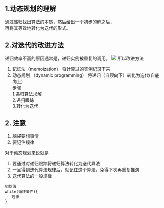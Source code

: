 ## 1.动态规划的理解  
通过递归找出算法的本质，然后给出一个初步的解之后，  
再将其等效地转化为迭代的形式。

## 2.对迭代的改进方法  
递归效率不高的原因通常是，递归实例被重复的调用。
![](https://note.youdao.com/yws/public/resource/e1de6ab70a6075f4d9f88daf8c95d14b/xmlnote/02A07E40C64F40AAB404CCD697B25D32/23913)
所以改进方法
1. 记忆法（memoization） 
将计算过的实例记录下来
2. 动态规划 （dynamic programming）
将递归（自顶向下）转化为迭代(自底向上)  
步骤  
   1.递归算法求解  
   2.递归跟踪  
   3.转化为迭代 
## 2. 注意
1. 脑袋要想事情
2. 要记住规律  
  
对于动态规划来说就是  
1. 要通过对递归跟踪将递归算法转化为迭代算法  
2. 一旦得到迭代算法规律后，就记住这个算法，免得下次再重复推演 
3. 迭代算法的一般规律 
```
初始值
while(循环条件){
   规律
}

```
